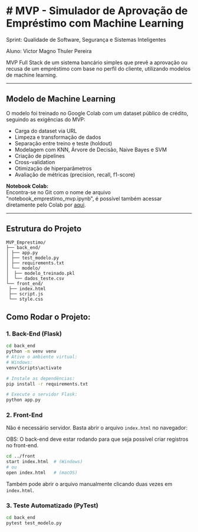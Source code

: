 # # MVP - Simulador de Aprovação de Empréstimo com Machine Learning

Sprint: Qualidade de Software, Segurança e Sistemas Inteligentes

Aluno: Victor Magno Thuler Pereira



MVP Full Stack de um sistema bancário simples que prevê a aprovação ou recusa de um empréstimo com base no perfil do cliente, utilizando modelos de machine learning.

---

## Modelo de Machine Learning

O modelo foi treinado no Google Colab com um dataset público de crédito, seguindo as exigências do MVP:

- Carga do dataset via URL
- Limpeza e transformação de dados
- Separação entre treino e teste (holdout)
- Modelagem com KNN, Árvore de Decisão, Naive Bayes e SVM
- Criação de pipelines
- Cross-validation
- Otimização de hiperparâmetros
- Avaliação de métricas (precision, recall, f1-score)


**Notebook Colab:**  
Encontra-se no Git com o nome de arquivo "notebook_emprestimo_mvp.ipynb", é possível também acessar diretamente pelo Colab por [aqui](https://colab.research.google.com/drive/1hqkBqEhNJEhgsjA68--mg4wBKSfP4e9W?usp=sharing).

---

## Estrutura do Projeto
```
MVP_Emprestimo/
├── back_end/
│ ├── app.py
│ ├── test_modelo.py
│ ├── requirements.txt
│ └── modelo/
│  ├── modelo_treinado.pkl
│  └── dados_teste.csv
└── front_end/
 ├── index.html
 ├── script.js
 └── style.css
```

## Como Rodar o Projeto:

### 1. Back-End (Flask)
```bash
cd back_end
python -m venv venv
# Ative o ambiente virtual:
# Windows:
venv\Scripts\activate

# Instale as dependências:
pip install -r requirements.txt

# Execute o servidor Flask:
python app.py
```

### 2. Front-End
Não é necessário servidor. Basta abrir o arquivo `index.html` no navegador:

OBS: O back-end deve estar rodando para que seja possível criar registros no front-end.

```bash
cd ../front
start index.html  # (Windows)
# ou
open index.html   # (macOS)
```

Também pode abrir o arquivo manualmente clicando duas vezes em `index.html`.

### 3. Teste Automatizado (PyTest)
```bash
cd back_end
pytest test_modelo.py
```

